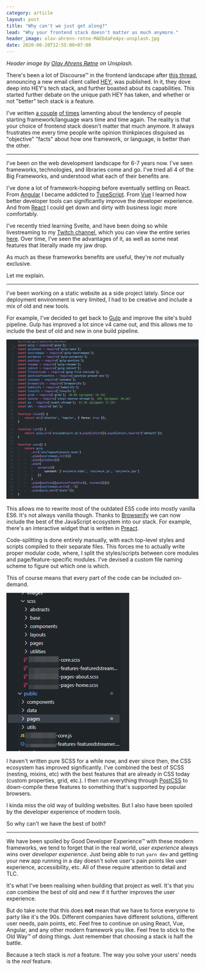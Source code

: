 ```yaml
---
category: article
layout: post
title: "Why can't we just get along?"
lead: "Why your frontend stack doesn't matter as much anymore."
header_image: olav-ahrens-rotne-MAEbdaFe4ps-unsplash.jpg
date: 2020-06-20T12:55:00+07:00
---
```


_Header image by [Olav Ahrens Røtne](https://unsplash.com/photos/MAEbdaFe4ps) on Unsplash._

There's been a lot of Discourse™ in the frontend landscape after [this thread](https://twitter.com/sstephenson/status/1272608076433166336), announcing a new email client called [HEY](https://hey.com/), was published. In it, they dove deep into HEY's tech stack, and further boasted about its capabilities. This started further debate on the unique path HEY has taken, and whether or not "better" tech stack is a feature.

I've written [a couple](https://medium.com/@resir014/why-you-moved-from-angular-2-to-vue-js-and-why-you-didnt-understand-what-react-is-about-107ea9188912) [of times](https://resir014.xyz/posts/2019/07/30/no-typescript-isnt-a-waste-of-time/) lamenting about the tendency of people starting framework/language wars time and time again. The reality is that your choice of frontend stack doesn't matter that much anymore. It always frustrates me every time people write opinion thinkpieces disguised as "objective" "facts" about how one framework, or language, is better than the other.

---

I've been on the web development landscape for 6-7 years now. I've seen frameworks, technologies, and libraries come and go. I've tried all 4 of the Big Frameworks, and understood what each of their benefits are.

I've done a lot of framework-hopping before eventually settling on React. From [Angular](https://angular.io/) I became addicted to [TypeScript](https://www.typescriptlang.org/). From [Vue](https://vuejs.org/) I learned how better developer tools can significantly improve the developer experience. And from [React](https://reactjs.org/) I could get down and dirty with business logic more comfortably.

I've recently tried learning Svelte, and have been doing so while livestreaming to my [Twitch channel](https://www.twitch.tv/resir014), which you can view the entire series [here](https://www.twitch.tv/collections/4SmikxhFFRZGXw). Over time, I've seen the advantages of it, as well as some neat features that literally made my jaw drop.

As much as these frameworks benefits are useful, they're _not_ mutually exclusive.

Let me explain.

---

I've been working on a static website as a side project lately. Since our deployment environment is very limited, I had to be creative and include a mix of old and new tools.

For example, I've decided to get back to [Gulp](https://gulpjs.com/) and improve the site's build pipeline. Gulp has improved a lot since v4 came out, and this allows me to include the best of old and new in one build pipeline.

![Gulpfile!](Code_wM0hTn11vc.png)

This allows me to rewrite most of the outdated ES5 code into mostly vanilla ES6. It's not always vanilla though. Thanks to [Browserify](http://browserify.org/) we can now include the best of the JavaScript ecosystem into our stack. For example, there's an interactive widget that is written in [Preact](https://preactjs.com/).

Code-splitting is done entirely manually, with each top-level styles and scripts compiled to their separate files. This forces me to actually write proper modular code, where, I split the styles/scripts between core modules and page/feature-specific modules. I've devised a custom file naming scheme to figure out which one is which.

This of course means that every part of the code can be included on-demand.

![Manual code splitting](skM6hdHASh.png)

I haven't written pure SCSS for a while now, and ever since then, the CSS ecosystem has improved significantly. I've combined the best of SCSS (nesting, mixins, etc) with the best features that are already in CSS today (custom properties, grid, etc.). I then run everything through [PostCSS](https://postcss.org/) to down-compile these features to something that's supported by popular browsers.

I kinda miss the old way of building websites. But I also have been spoiled by the developer experience of modern tools.

So why can't we have the best of both?

---

We have been spoiled by Good Developer Experience™ with these modern frameworks, we tend to forget that in the real world, _user experience_ always wins over _developer experience_. Just being able to run `yarn dev` and getting your new app running in a day doesn't solve user's pain points like user experience, accessibility, etc. All of these require attention to detail and TLC.

It's what I've been realising when building that project as well. It's that you _can_ combine the best of old and new if it further improves the user experience.

But do take note that this does **not** mean that we have to force everyone to party like it's the 90s. Different companies have different solutions, different user needs, pain points, etc. Feel free to continue on using React, Vue, Angular, and any other modern framework you like. Feel free to stick to the Old Way™️ of doing things. Just remember that choosing a stack is half the battle.

Because a tech stack is _not_ a feature. The way you solve your users' needs is the _real_ feature.
